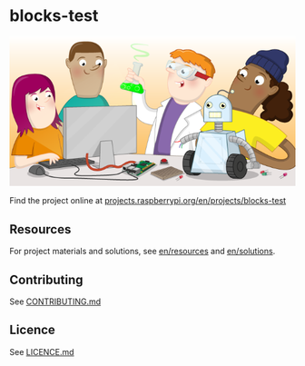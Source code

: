 # blocks-test

![blocks-test](banner.png)

Find the project online at [projects.raspberrypi.org/en/projects/blocks-test](https://projects.raspberrypi.org/en/projects/blocks-test)

## Resources
For project materials and solutions, see [en/resources](https://github.com/raspberrypilearning/blocks-test/tree/master/en/resources) and [en/solutions](https://github.com/raspberrypilearning/blocks-test/tree/master/en/solutions).

## Contributing
See [CONTRIBUTING.md](CONTRIBUTING.md)

## Licence
 See [LICENCE.md](LICENCE.md)